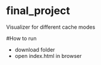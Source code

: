 # final_project
Visualizer for different cache modes

#How to run
- download folder
- open index.html in browser
